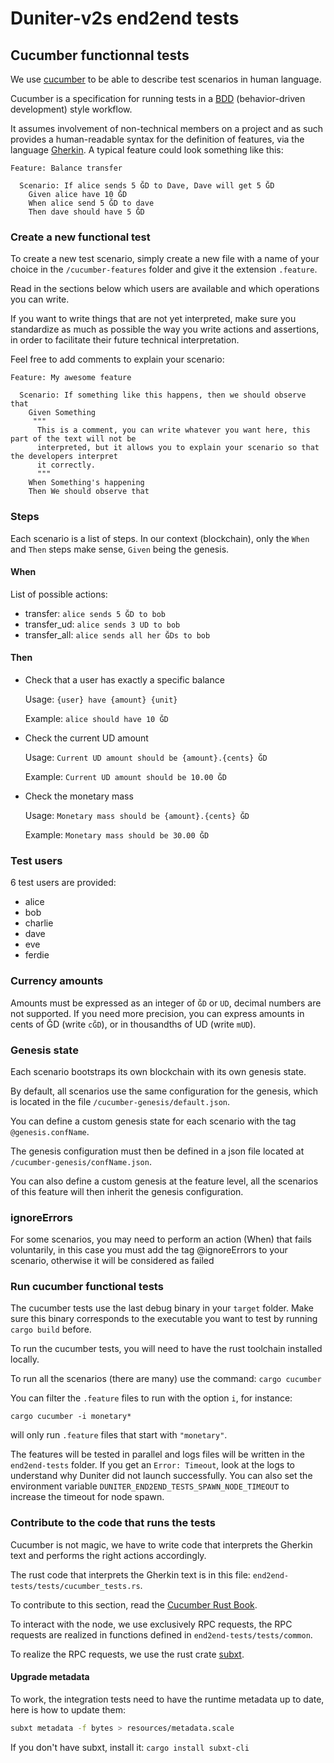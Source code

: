 # Duniter-v2s end2end tests

## Cucumber functionnal tests

We use [cucumber] to be able to describe test scenarios in human language.

Cucumber is a specification for running tests in a [BDD] (behavior-driven development) style
workflow.

It assumes involvement of non-technical members on a project and as such provides a human-readable
syntax for the definition of features, via the language [Gherkin]. A typical feature could look
something like this:

```gherkin
Feature: Balance transfer

  Scenario: If alice sends 5 ĞD to Dave, Dave will get 5 ĞD
    Given alice have 10 ĞD
    When alice send 5 ĞD to dave
    Then dave should have 5 ĞD
```

### Create a new functional test

To create a new test scenario, simply create a new file with a name of your choice in the
`/cucumber-features` folder and give it the extension `.feature`.

Read in the sections below which users are available and which operations you can write.

If you want to write things that are not yet interpreted, make sure you standardize as much as
possible the way you write actions and assertions, in order to facilitate their future technical
interpretation.

Feel free to add comments to explain your scenario:

```gherkin
Feature: My awesome feature

  Scenario: If something like this happens, then we should observe that
    Given Something
     """
      This is a comment, you can write whatever you want here, this part of the text will not be
      interpreted, but it allows you to explain your scenario so that the developers interpret
      it correctly.
      """
    When Something's happening
    Then We should observe that
```

### Steps

Each scenario is a list of steps. In our context (blockchain), only the `When` and `Then` steps make sense, `Given` being the genesis.

#### When

List of possible actions:

- transfer: `alice sends 5 ĞD to bob`
- transfer_ud: `alice sends 3 UD to bob`
- transfer_all: `alice sends all her ĞDs to bob`

#### Then

-  Check that a user has exactly a specific balance

    Usage: `{user} have {amount} {unit}`

    Example: `alice should have 10 ĞD`

-  Check the current UD amount

    Usage: `Current UD amount should be {amount}.{cents} ĞD`

    Example: `Current UD amount should be 10.00 ĞD`

-  Check the monetary mass

    Usage: `Monetary mass should be {amount}.{cents} ĞD`

    Example: `Monetary mass should be 30.00 ĞD`

### Test users

6 test users are provided:

- alice
- bob
- charlie
- dave
- eve
- ferdie

### Currency amounts

Amounts must be expressed as an integer of `ĞD` or `UD`, decimal numbers are not supported.
If you need more precision, you can express amounts in cents of ĞD (write `cĞD`), or in thousandths
of UD (write `mUD`).

### Genesis state

Each scenario bootstraps its own blockchain with its own genesis state.

By default, all scenarios use the same configuration for the genesis, which is located in the file
`/cucumber-genesis/default.json`.

You can define a custom genesis state for each scenario with the tag `@genesis.confName`.

The genesis configuration must then be defined in a json file located at
`/cucumber-genesis/confName.json`.

You can also define a custom genesis at the feature level, all the scenarios of this feature will
then inherit the genesis configuration.

### ignoreErrors

For some scenarios, you may need to perform an action (When) that fails voluntarily, in this case you must add the tag @ignoreErrors to your scenario, otherwise it will be considered as failed

### Run cucumber functional tests

The cucumber tests use the last debug binary in your `target` folder. Make sure this binary corresponds to the executable you want to test by running `cargo build` before.

To run the cucumber tests, you will need to have the rust toolchain installed locally.

To run all the scenarios (there are many) use the command: `cargo cucumber`

You can filter the `.feature` files to run with the option `i`, for instance:

```
cargo cucumber -i monetary*
```

will only run `.feature` files that start with `"monetary"`.

The features will be tested in parallel and logs files will be written in the `end2end-tests` folder.
If you get an `Error: Timeout`, look at the logs to understand why Duniter did not launch successfully. You can also set the environment variable `DUNITER_END2END_TESTS_SPAWN_NODE_TIMEOUT` to increase the timeout for node spawn.

### Contribute to the code that runs the tests

Cucumber is not magic, we have to write code that interprets the Gherkin text and performs the right
actions accordingly.

The rust code that interprets the Gherkin text is in this file:
`end2end-tests/tests/cucumber_tests.rs`.

To contribute to this section, read the [Cucumber Rust Book].

To interact with the node, we use exclusively RPC requests, the RPC requests are realized in
functions defined in `end2end-tests/tests/common`.

To realize the RPC requests, we use the rust crate [subxt](https://github.com/paritytech/subxt).

#### Upgrade metadata

To work, the integration tests need to have the runtime metadata up to date, here is how to update
them:

```bash
subxt metadata -f bytes > resources/metadata.scale
```

If you don't have subxt, install it: `cargo install subxt-cli`

[BDD]: https://en.wikipedia.org/wiki/Behavior-driven_development
[cucumber]: https://cucumber.io/
[Cucumber Rust Book]: https://cucumber-rs.github.io/cucumber/current/writing/index.html
[Gherkin]: https://cucumber.io/docs/gherkin/reference
